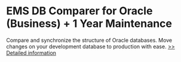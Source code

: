# EMS DB Comparer for Oracle (Business) + 1 Year Maintenance
Compare and synchronize the structure of Oracle databases. Move changes on your development database to production with ease.
[>> Detailed information](https://secure.shareit.com/shareit/product.html?productid=300168167&affiliateid=200057808)